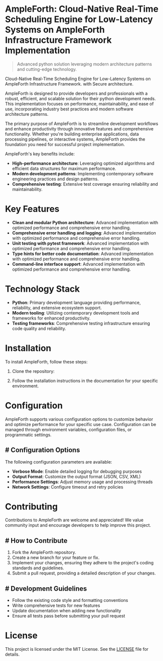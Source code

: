 <!-- fallback_AmpleForth_20251029015648_25460 -->

# AmpleForth: Cloud-Native Real-Time Scheduling Engine for Low-Latency Systems on AmpleForth Infrastructure Framework Implementation
> Advanced python solution leveraging modern architecture patterns and cutting-edge technology.

Cloud-Native Real-Time Scheduling Engine for Low-Latency Systems on AmpleForth Infrastructure Framework. with Secure architecture.

AmpleForth is designed to provide developers and professionals with a robust, efficient, and scalable solution for their python development needs. This implementation focuses on performance, maintainability, and ease of use, incorporating industry best practices and modern software architecture patterns.

The primary purpose of AmpleForth is to streamline development workflows and enhance productivity through innovative features and comprehensive functionality. Whether you're building enterprise applications, data processing pipelines, or interactive systems, AmpleForth provides the foundation you need for successful project implementation.

AmpleForth's key benefits include:

* **High-performance architecture**: Leveraging optimized algorithms and efficient data structures for maximum performance.
* **Modern development patterns**: Implementing contemporary software engineering practices and design patterns.
* **Comprehensive testing**: Extensive test coverage ensuring reliability and maintainability.

# Key Features

* **Clean and modular Python architecture**: Advanced implementation with optimized performance and comprehensive error handling.
* **Comprehensive error handling and logging**: Advanced implementation with optimized performance and comprehensive error handling.
* **Unit testing with pytest framework**: Advanced implementation with optimized performance and comprehensive error handling.
* **Type hints for better code documentation**: Advanced implementation with optimized performance and comprehensive error handling.
* **Command-line interface support**: Advanced implementation with optimized performance and comprehensive error handling.

# Technology Stack

* **Python**: Primary development language providing performance, reliability, and extensive ecosystem support.
* **Modern tooling**: Utilizing contemporary development tools and frameworks for enhanced productivity.
* **Testing frameworks**: Comprehensive testing infrastructure ensuring code quality and reliability.

# Installation

To install AmpleForth, follow these steps:

1. Clone the repository:


2. Follow the installation instructions in the documentation for your specific environment.

# Configuration

AmpleForth supports various configuration options to customize behavior and optimize performance for your specific use case. Configuration can be managed through environment variables, configuration files, or programmatic settings.

## # Configuration Options

The following configuration parameters are available:

* **Verbose Mode**: Enable detailed logging for debugging purposes
* **Output Format**: Customize the output format (JSON, CSV, XML)
* **Performance Settings**: Adjust memory usage and processing threads
* **Network Settings**: Configure timeout and retry policies

# Contributing

Contributions to AmpleForth are welcome and appreciated! We value community input and encourage developers to help improve this project.

## # How to Contribute

1. Fork the AmpleForth repository.
2. Create a new branch for your feature or fix.
3. Implement your changes, ensuring they adhere to the project's coding standards and guidelines.
4. Submit a pull request, providing a detailed description of your changes.

## # Development Guidelines

* Follow the existing code style and formatting conventions
* Write comprehensive tests for new features
* Update documentation when adding new functionality
* Ensure all tests pass before submitting your pull request

# License

This project is licensed under the MIT License. See the [LICENSE](https://github.com/emrullahgit1/AmpleForth/blob/main/LICENSE) file for details.
